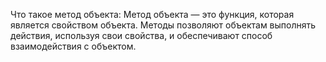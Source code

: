 Что такое метод объекта:
Метод объекта — это функция, которая является свойством объекта. Методы позволяют объектам выполнять действия, используя свои свойства, и обеспечивают способ взаимодействия с объектом.